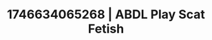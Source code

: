 ---
categories:
- Skin worship
- 3D erotic games
- AI-generated
- Delirious pleasure
- Bare skin
- ASMR
- Cosplay
- Lustful close-up
image: /assets/images/1746634065268.jpg
layout: post
seo:
  description: Featured content with premium ABDL Play, Scat Fetish. HD images available.
  keywords: ABDL Play, Scat Fetish
  og_image: /assets/images/1746634065268.jpg
  schema_type: VisualArtwork
tags:
- ABDL Play
- '#1746634065268'
- Scat Fetish
title: 1746634065268 | ABDL Play Scat Fetish
---